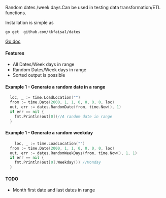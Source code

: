 Random dates /week days.Can be used in testing data transformation/ETL functions.

Installation is simple as

    go get  github.com/kkfaisal/dates

[Go doc](https://godoc.org/github.com/kkfaisal/dates)


#### Features
- All Dates/Week days in range
- Random Dates/Week days in range
- Sorted output is possible



#### Example   1 - Generate a random date in a range
```go
  loc, _ := time.LoadLocation("")
  from := time.Date(2000, 1, 1, 0, 0, 0, 0, loc)
  out, err := dates.RandomDate(from, time.Now(), 1)
  if err == nil {
    fmt.Println(out[0])//A random date in range
  }
```
#### Example   1 - Generate a random weekday
```go
    loc, _ := time.LoadLocation("")
  from := time.Date(2000, 1, 1, 0, 0, 0, 0, loc)
  out, err := dates.RandomWeekDays(from, time.Now(), 1, 1)
  if err == nil {
    fmt.Println(out[0].Weekday()) //Monday
  }

```

#### TODO
- Month first date and last dates in range
